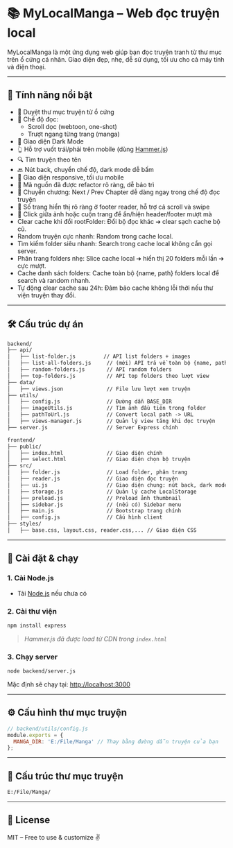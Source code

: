 # 📚 MyLocalManga – Web đọc truyện local

MyLocalManga là một ứng dụng web giúp bạn đọc truyện tranh từ thư mục trên ổ cứng cá nhân. Giao diện đẹp, nhẹ, dễ sử dụng, tối ưu cho cả máy tính và điện thoại.

---

## 🚀 Tính năng nổi bật

- 📂 Duyệt thư mục truyện từ ổ cứng
- 📖 Chế độ đọc:
  - Scroll dọc (webtoon, one-shot)
  - Trượt ngang từng trang (manga)
- 🌙 Giao diện Dark Mode
- 👆 Hỗ trợ vuốt trái/phải trên mobile (dùng [Hammer.js](https://hammerjs.github.io))
- 🔍 Tìm truyện theo tên
- 🔙 Nút back, chuyển chế độ, dark mode dễ bấm
- 📱 Giao diện responsive, tối ưu mobile
- 🧱 Mã nguồn đã được refactor rõ ràng, dễ bảo trì
- 🔁 Chuyển chương: Next / Prev Chapter dễ dàng ngay trong chế độ đọc truyện
- 📄 Số trang hiển thị rõ ràng ở footer reader, hỗ trợ cả scroll và swipe
- 🎯 Click giữa ảnh hoặc cuộn trang để ẩn/hiện header/footer mượt mà
- Clear cache khi đổi rootFolder: Đổi bộ đọc khác ➔ clear sạch cache bộ cũ.
- Random truyện cực nhanh: Random trong cache local.
- Tìm kiếm folder siêu nhanh: Search trong cache local không cần gọi server.
- Phân trang folders nhẹ: Slice cache local ➔ hiển thị 20 folders mỗi lần ➔ cực mượt.
- Cache danh sách folders: Cache toàn bộ {name, path} folders local để search và random nhanh.
- Tự động clear cache sau 24h: Đảm bảo cache không lỗi thời nếu thư viện truyện thay đổi.





---

## 🛠️ Cấu trúc dự án

```txt
backend/
├── api/
│   ├── list-folder.js         // API list folders + images
│   ├── list-all-folders.js     // (mới) API trả về toàn bộ {name, path}
│   ├── random-folders.js       // API random folders
│   ├── top-folders.js          // API top folders theo lượt view
├── data/
│   ├── views.json              // File lưu lượt xem truyện
├── utils/
│   ├── config.js               // Đường dẫn BASE_DIR
│   ├── imageUtils.js           // Tìm ảnh đầu tiên trong folder
│   ├── pathToUrl.js            // Convert local path -> URL
│   ├── views-manager.js        // Quản lý view tăng khi đọc truyện
├── server.js                   // Server Express chính

frontend/
├── public/
│   ├── index.html              // Giao diện chính
│   ├── select.html             // Giao diện chọn bộ truyện
├── src/
│   ├── folder.js               // Load folder, phân trang
│   ├── reader.js               // Giao diện đọc truyện
│   ├── ui.js                   // Giao diện chung: nút back, dark mode, search
│   ├── storage.js              // Quản lý cache LocalStorage
│   ├── preload.js              // Preload ảnh thumbnail
│   ├── sidebar.js              // (nếu có) Sidebar menu
│   ├── main.js                 // Bootstrap trang chính
│   ├── config.js               // Cấu hình client
├── styles/
│   ├── base.css, layout.css, reader.css,... // Giao diện CSS


```

---

## 🔧 Cài đặt & chạy

### 1. Cài Node.js

- Tải [Node.js](https://nodejs.org/en) nếu chưa có

### 2. Cài thư viện

```bash
npm install express
```

> *Hammer.js đã được load từ CDN trong `index.html`*

### 3. Chạy server

```bash
node backend/server.js
```

Mặc định sẽ chạy tại: [http://localhost:3000](http://localhost:3000)

---

## ⚙️ Cấu hình thư mục truyện

```js
// backend/utils/config.js
module.exports = {
  MANGA_DIR: 'E:/File/Manga' // Thay bằng đường dẫn truyện của bạn
};
```

---

## 📸 Cấu trúc thư mục truyện

```txt
E:/File/Manga/
```

---

## 📜 License

MIT – Free to use & customize ✌️
